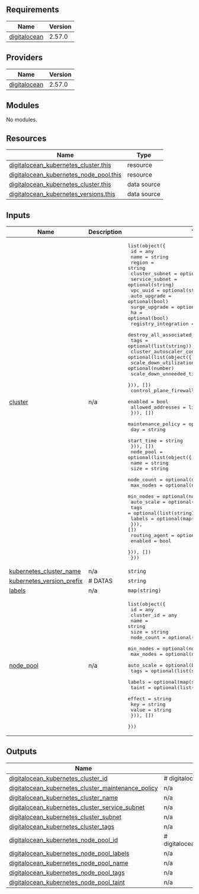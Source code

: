 ## Requirements

| Name | Version |
|------|---------|
| <a name="requirement_digitalocean"></a> [digitalocean](#requirement\_digitalocean) | 2.57.0 |

## Providers

| Name | Version |
|------|---------|
| <a name="provider_digitalocean"></a> [digitalocean](#provider\_digitalocean) | 2.57.0 |

## Modules

No modules.

## Resources

| Name | Type |
|------|------|
| [digitalocean_kubernetes_cluster.this](https://registry.terraform.io/providers/digitalocean/digitalocean/2.57.0/docs/resources/kubernetes_cluster) | resource |
| [digitalocean_kubernetes_node_pool.this](https://registry.terraform.io/providers/digitalocean/digitalocean/2.57.0/docs/resources/kubernetes_node_pool) | resource |
| [digitalocean_kubernetes_cluster.this](https://registry.terraform.io/providers/digitalocean/digitalocean/2.57.0/docs/data-sources/kubernetes_cluster) | data source |
| [digitalocean_kubernetes_versions.this](https://registry.terraform.io/providers/digitalocean/digitalocean/2.57.0/docs/data-sources/kubernetes_versions) | data source |

## Inputs

| Name | Description | Type | Default | Required |
|------|-------------|------|---------|:--------:|
| <a name="input_cluster"></a> [cluster](#input\_cluster) | n/a | <pre>list(object({<br/>    id                               = any<br/>    name                             = string<br/>    region                           = string<br/>    cluster_subnet                   = optional(string)<br/>    service_subnet                   = optional(string)<br/>    vpc_uuid                         = optional(string)<br/>    auto_upgrade                     = optional(bool)<br/>    surge_upgrade                    = optional(bool)<br/>    ha                               = optional(bool)<br/>    registry_integration             = optional(bool)<br/>    destroy_all_associated_resources = optional(bool)<br/>    tags                             = optional(list(string))<br/>    cluster_autoscaler_configuration = optional(list(object({<br/>      scale_down_utilization_threshold = optional(number)<br/>      scale_down_unneeded_time         = optional(string)<br/>    })), [])<br/>    control_plane_firewall = optional(list(object({<br/>      enabled           = bool<br/>      allowed_addresses = list(string)<br/>    })), [])<br/>    maintenance_policy = optional(list(object({<br/>      day        = string<br/>      start_time = string<br/>    })), [])<br/>    node_pool = optional(list(object({<br/>      name       = string<br/>      size       = string<br/>      node_count = optional(number)<br/>      max_nodes  = optional(number)<br/>      min_nodes  = optional(number)<br/>      auto_scale = optional(bool)<br/>      tags       = optional(list(string))<br/>      labels     = optional(map(string))<br/>    })), [])<br/>    routing_agent = optional(list(object({<br/>      enabled = bool<br/>    })), [])<br/>  }))</pre> | `[]` | no |
| <a name="input_kubernetes_cluster_name"></a> [kubernetes\_cluster\_name](#input\_kubernetes\_cluster\_name) | n/a | `string` | `null` | no |
| <a name="input_kubernetes_version_prefix"></a> [kubernetes\_version\_prefix](#input\_kubernetes\_version\_prefix) | # DATAS | `string` | n/a | yes |
| <a name="input_labels"></a> [labels](#input\_labels) | n/a | `map(string)` | `{}` | no |
| <a name="input_node_pool"></a> [node\_pool](#input\_node\_pool) | n/a | <pre>list(object({<br/>    id         = any<br/>    cluster_id = any<br/>    name       = string<br/>    size       = string<br/>    node_count = optional(number)<br/>    min_nodes  = optional(number)<br/>    max_nodes  = optional(number)<br/>    auto_scale = optional(bool)<br/>    tags       = optional(list(string))<br/>    labels     = optional(map(string))<br/>    taint = optional(list(object({<br/>      effect = string<br/>      key    = string<br/>      value  = string<br/>    })), [])<br/>  }))</pre> | `[]` | no |

## Outputs

| Name | Description |
|------|-------------|
| <a name="output_digitalocean_kubernetes_cluster_id"></a> [digitalocean\_kubernetes\_cluster\_id](#output\_digitalocean\_kubernetes\_cluster\_id) | # digitalocean\_kubernetes\_cluster |
| <a name="output_digitalocean_kubernetes_cluster_maintenance_policy"></a> [digitalocean\_kubernetes\_cluster\_maintenance\_policy](#output\_digitalocean\_kubernetes\_cluster\_maintenance\_policy) | n/a |
| <a name="output_digitalocean_kubernetes_cluster_name"></a> [digitalocean\_kubernetes\_cluster\_name](#output\_digitalocean\_kubernetes\_cluster\_name) | n/a |
| <a name="output_digitalocean_kubernetes_cluster_service_subnet"></a> [digitalocean\_kubernetes\_cluster\_service\_subnet](#output\_digitalocean\_kubernetes\_cluster\_service\_subnet) | n/a |
| <a name="output_digitalocean_kubernetes_cluster_subnet"></a> [digitalocean\_kubernetes\_cluster\_subnet](#output\_digitalocean\_kubernetes\_cluster\_subnet) | n/a |
| <a name="output_digitalocean_kubernetes_cluster_tags"></a> [digitalocean\_kubernetes\_cluster\_tags](#output\_digitalocean\_kubernetes\_cluster\_tags) | n/a |
| <a name="output_digitalocean_kubernetes_node_pool_id"></a> [digitalocean\_kubernetes\_node\_pool\_id](#output\_digitalocean\_kubernetes\_node\_pool\_id) | # digitalocean\_kubernetes\_node\_pool |
| <a name="output_digitalocean_kubernetes_node_pool_labels"></a> [digitalocean\_kubernetes\_node\_pool\_labels](#output\_digitalocean\_kubernetes\_node\_pool\_labels) | n/a |
| <a name="output_digitalocean_kubernetes_node_pool_name"></a> [digitalocean\_kubernetes\_node\_pool\_name](#output\_digitalocean\_kubernetes\_node\_pool\_name) | n/a |
| <a name="output_digitalocean_kubernetes_node_pool_tags"></a> [digitalocean\_kubernetes\_node\_pool\_tags](#output\_digitalocean\_kubernetes\_node\_pool\_tags) | n/a |
| <a name="output_digitalocean_kubernetes_node_pool_taint"></a> [digitalocean\_kubernetes\_node\_pool\_taint](#output\_digitalocean\_kubernetes\_node\_pool\_taint) | n/a |
